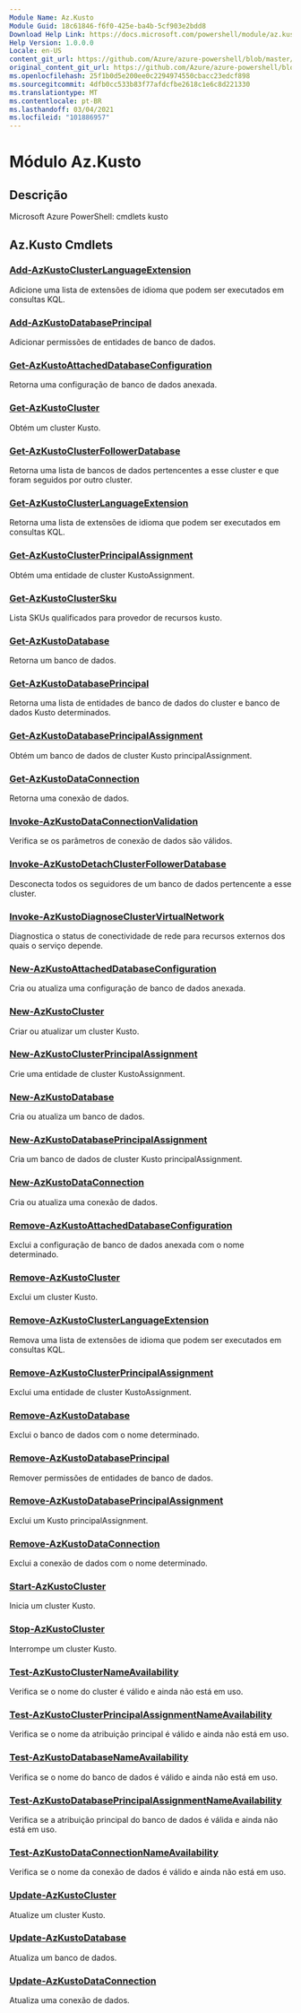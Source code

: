 ```yaml
---
Module Name: Az.Kusto
Module Guid: 18c61846-f6f0-425e-ba4b-5cf903e2bdd8
Download Help Link: https://docs.microsoft.com/powershell/module/az.kusto
Help Version: 1.0.0.0
Locale: en-US
content_git_url: https://github.com/Azure/azure-powershell/blob/master/src/Kusto/help/Az.Kusto.md
original_content_git_url: https://github.com/Azure/azure-powershell/blob/master/src/Kusto/help/Az.Kusto.md
ms.openlocfilehash: 25f1b0d5e200ee0c2294974550cbacc23edcf898
ms.sourcegitcommit: 4dfb0cc533b83f77afdcfbe2618c1e6c8d221330
ms.translationtype: MT
ms.contentlocale: pt-BR
ms.lasthandoff: 03/04/2021
ms.locfileid: "101886957"
---
```

# Módulo Az.Kusto
## Descrição
Microsoft Azure PowerShell: cmdlets kusto

## Az.Kusto Cmdlets
### [Add-AzKustoClusterLanguageExtension](Add-AzKustoClusterLanguageExtension.md)
Adicione uma lista de extensões de idioma que podem ser executados em consultas KQL.

### [Add-AzKustoDatabasePrincipal](Add-AzKustoDatabasePrincipal.md)
Adicionar permissões de entidades de banco de dados.

### [Get-AzKustoAttachedDatabaseConfiguration](Get-AzKustoAttachedDatabaseConfiguration.md)
Retorna uma configuração de banco de dados anexada.

### [Get-AzKustoCluster](Get-AzKustoCluster.md)
Obtém um cluster Kusto.

### [Get-AzKustoClusterFollowerDatabase](Get-AzKustoClusterFollowerDatabase.md)
Retorna uma lista de bancos de dados pertencentes a esse cluster e que foram seguidos por outro cluster.

### [Get-AzKustoClusterLanguageExtension](Get-AzKustoClusterLanguageExtension.md)
Retorna uma lista de extensões de idioma que podem ser executados em consultas KQL.

### [Get-AzKustoClusterPrincipalAssignment](Get-AzKustoClusterPrincipalAssignment.md)
Obtém uma entidade de cluster KustoAssignment.

### [Get-AzKustoClusterSku](Get-AzKustoClusterSku.md)
Lista SKUs qualificados para provedor de recursos kusto.

### [Get-AzKustoDatabase](Get-AzKustoDatabase.md)
Retorna um banco de dados.

### [Get-AzKustoDatabasePrincipal](Get-AzKustoDatabasePrincipal.md)
Retorna uma lista de entidades de banco de dados do cluster e banco de dados Kusto determinados.

### [Get-AzKustoDatabasePrincipalAssignment](Get-AzKustoDatabasePrincipalAssignment.md)
Obtém um banco de dados de cluster Kusto principalAssignment.

### [Get-AzKustoDataConnection](Get-AzKustoDataConnection.md)
Retorna uma conexão de dados.

### [Invoke-AzKustoDataConnectionValidation](Invoke-AzKustoDataConnectionValidation.md)
Verifica se os parâmetros de conexão de dados são válidos.

### [Invoke-AzKustoDetachClusterFollowerDatabase](Invoke-AzKustoDetachClusterFollowerDatabase.md)
Desconecta todos os seguidores de um banco de dados pertencente a esse cluster.

### [Invoke-AzKustoDiagnoseClusterVirtualNetwork](Invoke-AzKustoDiagnoseClusterVirtualNetwork.md)
Diagnostica o status de conectividade de rede para recursos externos dos quais o serviço depende.

### [New-AzKustoAttachedDatabaseConfiguration](New-AzKustoAttachedDatabaseConfiguration.md)
Cria ou atualiza uma configuração de banco de dados anexada.

### [New-AzKustoCluster](New-AzKustoCluster.md)
Criar ou atualizar um cluster Kusto.

### [New-AzKustoClusterPrincipalAssignment](New-AzKustoClusterPrincipalAssignment.md)
Crie uma entidade de cluster KustoAssignment.

### [New-AzKustoDatabase](New-AzKustoDatabase.md)
Cria ou atualiza um banco de dados.

### [New-AzKustoDatabasePrincipalAssignment](New-AzKustoDatabasePrincipalAssignment.md)
Cria um banco de dados de cluster Kusto principalAssignment.

### [New-AzKustoDataConnection](New-AzKustoDataConnection.md)
Cria ou atualiza uma conexão de dados.

### [Remove-AzKustoAttachedDatabaseConfiguration](Remove-AzKustoAttachedDatabaseConfiguration.md)
Exclui a configuração de banco de dados anexada com o nome determinado.

### [Remove-AzKustoCluster](Remove-AzKustoCluster.md)
Exclui um cluster Kusto.

### [Remove-AzKustoClusterLanguageExtension](Remove-AzKustoClusterLanguageExtension.md)
Remova uma lista de extensões de idioma que podem ser executados em consultas KQL.

### [Remove-AzKustoClusterPrincipalAssignment](Remove-AzKustoClusterPrincipalAssignment.md)
Exclui uma entidade de cluster KustoAssignment.

### [Remove-AzKustoDatabase](Remove-AzKustoDatabase.md)
Exclui o banco de dados com o nome determinado.

### [Remove-AzKustoDatabasePrincipal](Remove-AzKustoDatabasePrincipal.md)
Remover permissões de entidades de banco de dados.

### [Remove-AzKustoDatabasePrincipalAssignment](Remove-AzKustoDatabasePrincipalAssignment.md)
Exclui um Kusto principalAssignment.

### [Remove-AzKustoDataConnection](Remove-AzKustoDataConnection.md)
Exclui a conexão de dados com o nome determinado.

### [Start-AzKustoCluster](Start-AzKustoCluster.md)
Inicia um cluster Kusto.

### [Stop-AzKustoCluster](Stop-AzKustoCluster.md)
Interrompe um cluster Kusto.

### [Test-AzKustoClusterNameAvailability](Test-AzKustoClusterNameAvailability.md)
Verifica se o nome do cluster é válido e ainda não está em uso.

### [Test-AzKustoClusterPrincipalAssignmentNameAvailability](Test-AzKustoClusterPrincipalAssignmentNameAvailability.md)
Verifica se o nome da atribuição principal é válido e ainda não está em uso.

### [Test-AzKustoDatabaseNameAvailability](Test-AzKustoDatabaseNameAvailability.md)
Verifica se o nome do banco de dados é válido e ainda não está em uso.

### [Test-AzKustoDatabasePrincipalAssignmentNameAvailability](Test-AzKustoDatabasePrincipalAssignmentNameAvailability.md)
Verifica se a atribuição principal do banco de dados é válida e ainda não está em uso.

### [Test-AzKustoDataConnectionNameAvailability](Test-AzKustoDataConnectionNameAvailability.md)
Verifica se o nome da conexão de dados é válido e ainda não está em uso.

### [Update-AzKustoCluster](Update-AzKustoCluster.md)
Atualize um cluster Kusto.

### [Update-AzKustoDatabase](Update-AzKustoDatabase.md)
Atualiza um banco de dados.

### [Update-AzKustoDataConnection](Update-AzKustoDataConnection.md)
Atualiza uma conexão de dados.

